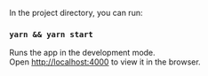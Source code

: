 In the project directory, you can run:

###  `yarn && yarn start`

Runs the app in the development mode.<br />
Open [http://localhost:4000](http://localhost:4000) to view it in the browser.
